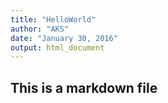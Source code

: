 ```yaml
---
title: "HelloWorld"
author: "AKS"
date: "January 30, 2016"
output: html_document
---
```



## This is a markdown file
